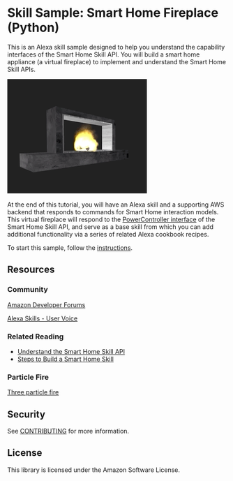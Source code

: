 # Skill Sample: Smart Home Fireplace (Python)

This is an Alexa skill sample designed to help you understand the capability interfaces of the Smart Home Skill API. You will build a smart home appliance (a virtual fireplace) to implement and understand the Smart Home Skill APIs.

![](./instructions/img/fireplace.gif)

At the end of this tutorial, you will have an Alexa skill and a supporting AWS backend that responds to commands for Smart Home interaction models. This virtual fireplace will respond to the [PowerController interface](https://developer.amazon.com/en-US/docs/alexa/device-apis/alexa-powercontroller.html) of the Smart Home Skill API, and serve as a base skill from which you can add additional functionality via a series of related Alexa cookbook recipes.

To start this sample, follow the [instructions](./instructions/README.md).

## Resources

### Community

[Amazon Developer Forums](https://forums.developer.amazon.com/spaces/165/index.html)

[Alexa Skills - User Voice](https://alexa.uservoice.com)

### Related Reading

* [Understand the Smart Home Skill API](https://developer.amazon.com/en-US/docs/alexa/smarthome/understand-the-smart-home-skill-api.html)
* [Steps to Build a Smart Home Skill](https://developer.amazon.com/en-US/docs/alexa/smarthome/steps-to-build-a-smart-home-skill.html)

### Particle Fire

[Three particle fire](https://github.com/yomotsu/three-particle-fire)

## Security

See [CONTRIBUTING](CONTRIBUTING.md#security-issue-notifications) for more information.

## License

This library is licensed under the Amazon Software License.

